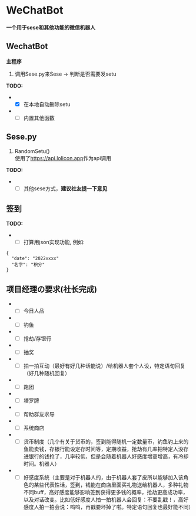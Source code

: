# WeChatBot
__一个用于sese和其他功能的微信机器人__

## WechatBot
__主程序__
1. 调用Sese.py来Sese $\rightarrow$ 判断是否需要发setu

__TODO:__
- -[x] 在本地自动删除setu
- -[ ] 内置其他函数

## Sese.py
1. RandomSetu() <br>
使用了<https://api.lolicon.app>作为api调用

__TODO:__
- -[ ] 其他sese方式，__建议社友提一下意见__
 
## 签到
__TODO:__
- -[ ] 打算用json实现功能, 例如: 
```
{
  "date": "2022xxxx"
  "名字": "积分"
}
```



## __项目经理の要求(社长完成)__
 - -[ ] 今日人品
 - -[ ] 钓鱼
 - -[ ] 抢劫/存银行
 - -[ ] 抽奖
 - -[ ] 拍一拍互动（最好有好几种话能说）/给机器人套个人设，特定语句回复（好几种随机回复）
 - -[ ] 跑团
 - -[ ] 塔罗牌
 - -[ ] 帮助群友求导
 - -[ ] 系统商店
 - -[ ] 货币制度（几个有关于货币的，签到能得随机一定数量币，钓鱼钓上来的鱼能卖钱，存银行能设定存时间等，定期收益，抢劫有几率把特定人没存进银行的钱抢了，几率较低，但是会随着机器人好感度增高增高，有冷却时间。机器人）
 - -[ ] 好感度系统（主要是对于机器人的，由于机器人套了皮所以能够加入该角色的某些代表性话，签到，钱能在商店里面买礼物送给机器人，多种礼物不同buff，高好感度能够影响签到获得更多钱的概率，抢劫更高成功率，以及对话改变。比如低好感度人拍一拍机器人会回复：不要乱戳！，高好感度人拍一拍会说：呜呜，再戳要坏掉了啦。特定语句回复也最好能不同）
